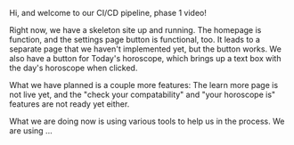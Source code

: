 Hi, and welcome to our CI/CD pipeline, phase 1 video! 

Right now, we have a skeleton site up and running. The homepage is function, and the settings page button is functional, too. It leads to a separate page that we haven't implemented yet, but the button works. We also have a button for Today's horoscope, which brings up a text box with the day's horoscope when clicked. 

What we have planned is a couple more features: The learn more page is not live yet, and the "check your compatability" and "your horoscope is" features are not ready yet either. 

What we are doing now is using various tools to help us in the process. 
We are using ...
